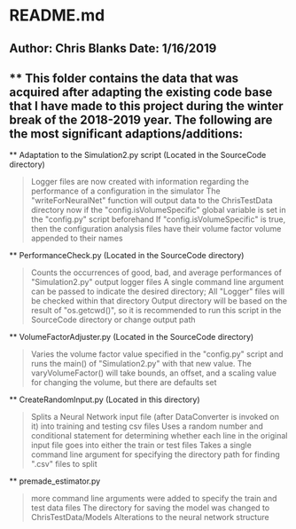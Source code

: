 # README.md 
## Author: Chris Blanks  Date: 1/16/2019

** This folder contains the data that was acquired after adapting the existing code base that I have made to this project during the winter break of the 2018-2019 year. The following are the most significant adaptions/additions:
---

** Adaptation to the Simulation2.py script (Located in the SourceCode directory)
> Logger files are now created with information regarding the performance of a configuration in the simulator
>The "writeForNeuralNet" function will output data to the ChrisTestData directory now if the "config.isVolumeSpecific" global variable is set in the "config.py" script beforehand
> If "config.isVolumeSpecific" is true, then the configuration analysis files have their volume factor volume appended to their names


** PerformanceCheck.py (Located in the SourceCode directory)
> Counts the occurrences of good, bad, and average performances of "Simulation2.py" output logger files
> A single command line argument can be passed to indicate the desired directory; All "Logger" files will be checked within that directory 
> Output directory will be based on the result of "os.getcwd()", so it is recommended to run this script in the SourceCode directory or change output path

** VolumeFactorAdjuster.py (Located in the SourceCode directory)
> Varies the volume factor value specified in the "config.py" script and runs the main() of "Simulation2.py" with that new value.
> The varyVolumeFactor() will take bounds, an offset, and a scaling value for changing the volume, but there are defaults set

** CreateRandomInput.py (Located in this directory)
> Splits a Neural Network input file (after DataConverter is invoked on it) into training and testing csv files
> Uses a random number and conditional statement for determining whether each line in the original input file goes into either the train or test files
> Takes a single command line argument for specifying the directory path for finding ".csv" files to split

** premade_estimator.py
> more command line arguments were added to specify the train and test data files
> The directory for saving the model was changed to ChrisTestData/Models
> Alterations to the neural network structure